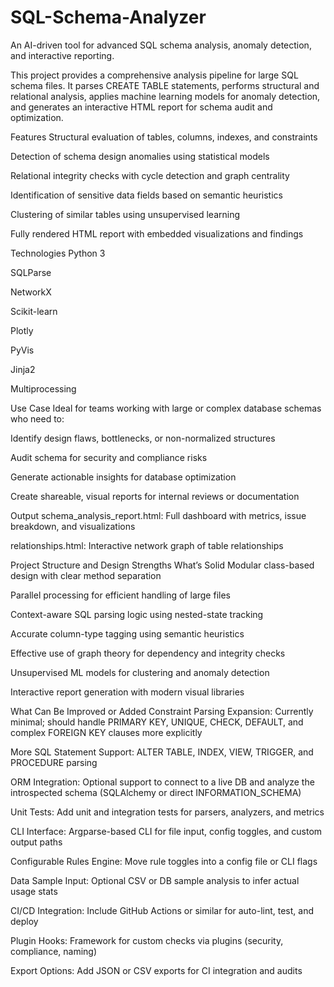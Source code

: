 # SQL-Schema-Analyzer
An AI-driven tool for advanced SQL schema analysis, anomaly detection, and interactive reporting.

This project provides a comprehensive analysis pipeline for large SQL schema files. It parses CREATE TABLE statements, performs structural and relational analysis, applies machine learning models for anomaly detection, and generates an interactive HTML report for schema audit and optimization.

Features
Structural evaluation of tables, columns, indexes, and constraints

Detection of schema design anomalies using statistical models

Relational integrity checks with cycle detection and graph centrality

Identification of sensitive data fields based on semantic heuristics

Clustering of similar tables using unsupervised learning

Fully rendered HTML report with embedded visualizations and findings

Technologies
Python 3

SQLParse

NetworkX

Scikit-learn

Plotly

PyVis

Jinja2

Multiprocessing

Use Case
Ideal for teams working with large or complex database schemas who need to:

Identify design flaws, bottlenecks, or non-normalized structures

Audit schema for security and compliance risks

Generate actionable insights for database optimization

Create shareable, visual reports for internal reviews or documentation

Output
schema_analysis_report.html: Full dashboard with metrics, issue breakdown, and visualizations

relationships.html: Interactive network graph of table relationships


Project Structure and Design Strengths
What’s Solid
Modular class-based design with clear method separation

Parallel processing for efficient handling of large files

Context-aware SQL parsing logic using nested-state tracking

Accurate column-type tagging using semantic heuristics

Effective use of graph theory for dependency and integrity checks

Unsupervised ML models for clustering and anomaly detection

Interactive report generation with modern visual libraries

What Can Be Improved or Added
Constraint Parsing Expansion: Currently minimal; should handle PRIMARY KEY, UNIQUE, CHECK, DEFAULT, and complex FOREIGN KEY clauses more explicitly

More SQL Statement Support: ALTER TABLE, INDEX, VIEW, TRIGGER, and PROCEDURE parsing

ORM Integration: Optional support to connect to a live DB and analyze the introspected schema (SQLAlchemy or direct INFORMATION_SCHEMA)

Unit Tests: Add unit and integration tests for parsers, analyzers, and metrics

CLI Interface: Argparse-based CLI for file input, config toggles, and custom output paths

Configurable Rules Engine: Move rule toggles into a config file or CLI flags

Data Sample Input: Optional CSV or DB sample analysis to infer actual usage stats

CI/CD Integration: Include GitHub Actions or similar for auto-lint, test, and deploy

Plugin Hooks: Framework for custom checks via plugins (security, compliance, naming)

Export Options: Add JSON or CSV exports for CI integration and audits
